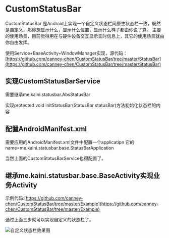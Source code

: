 # CustomStatusBar
CustomStatusBar 是Android上实现一个自定义状态栏同原生状态栏一致，既然是自定义，那你想显示什么，显示什么位置，显示什么样子都由你说了算。
主要的使用场景，目前觉得用在与硬件设备交互显示实时信息上，其它的使用场景就由你自由发挥。

使用Service+BaseActivity+WindowManager实现，源代码：[https://github.com/canney-chen/CustomStatusBar/tree/master/StatusBar](https://github.com/canney-chen/CustomStatusBar/tree/master/StatusBar)

## 实现CustomStatusBarService 
  需要继承me.kaini.statusbar.AbsStatusBar
  
  实现protected void initStatusBar(StatusBar statusBar)方法初始化状态栏的内容
  
## 配置AndroidManifest.xml
  需要应用的AndroidManifest.xml文件中配置一个applicatipn 它的name=me.kaini.statusbar.base.StatusBarApplication
  
  当然上面的CustomStatusBarService也得配置了。

## 继承me.kaini.statusbar.base.BaseActivity实现业务Activity

示例代码:[https://github.com/canney-chen/CustomStatusBar/tree/master/Example](https://github.com/canney-chen/CustomStatusBar/tree/master/Example)

通过上面三步就可以实现自定义的状态栏了。

![自定义状态栏效果图](https://github.com/canney-chen/CustomStatusBar/blob/master/Example/statusbar.png)
